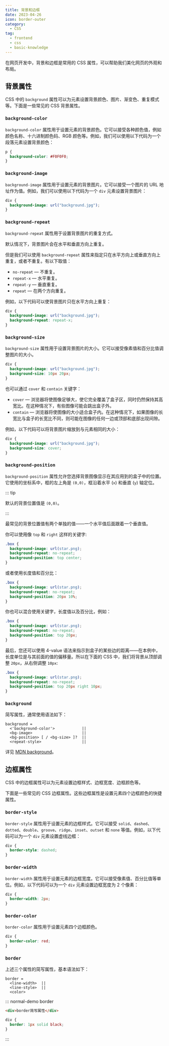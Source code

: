 ```yaml
---
title: 背景和边框
date: 2023-04-26
icon: border-outer
category:
  - CSS
tag:
  - frontend
  - css
  - basic-knowledge
---
```


在网页开发中，背景和边框是常用的 CSS 属性，可以帮助我们美化网页的外观和布局。

## 背景属性

CSS 中的 `background` 属性可以为元素设置背景颜色、图片、渐变色、重复模式等。下面是一些常见的 CSS 背景属性。

### `background-color`

`background-color` 属性用于设置元素的背景颜色。它可以接受各种颜色值，例如颜色名称、十六进制颜色码、RGB 颜色等。例如，我们可以使用以下代码为一个段落元素设置背景颜色：

```css
p {
  background-color: #F0F0F0;
}
```

### `background-image`

`background-image` 属性用于设置元素的背景图片。它可以接受一个图片的 URL 地址作为值。例如，我们可以使用以下代码为一个 `div` 元素设置背景图片：

```css
div {
  background-image: url("background.jpg");
}
```

### `background-repeat`

`background-repeat` 属性用于设置背景图片的重复方式。

默认情况下，背景图片会在水平和垂直方向上重复。

但是我们可以使用 `background-repeat` 属性来指定只在水平方向上或垂直方向上重复，或者不重复。有以下取值：

- `no-repeat` — 不重复。
- `repeat-x` — 水平重复。
- `repeat-y` — 垂直重复。
- `repeat` — 在两个方向重复。

例如，以下代码可以使背景图片只在水平方向上重复：

```css
div {
  background-image: url("background.jpg");
  background-repeat: repeat-x;
}
```

### `background-size`

`background-size` 属性用于设置背景图片的大小。它可以接受像素值和百分比值调整图片的大小。

```css
div {
  background-image: url("background.jpg");
  background-size: 10px 20px;
}
```

也可以通过 `cover` 和 `contain` 关键字：

- `cover` — 浏览器将使图像足够大，使它完全覆盖了盒子区，同时仍然保持其高宽比。在这种情况下，有些图像可能会跳出盒子外。
- `contain` — 浏览器将使图像的大小适合盒子内。在这种情况下，如果图像的长宽比与盒子的长宽比不同，则可能在图像的任何一边或顶部和底部出现间隙。

例如，以下代码可以将背景图片缩放到与元素相同的大小：

```css
div {
  background-image: url("background.jpg");
  background-size: cover;
}
```

### `background-position`

`background-position` 属性允许您选择背景图像显示在其应用到的盒子中的位置。它使用的坐标系中，框的左上角是 `(0,0)`，框沿着水平 (`x`) 和垂直 (`y`) 轴定位。

::: tip

默认的背景位置值是 `(0,0)`。

:::

最常见的背景位置值有两个单独的值——一个水平值后面跟着一个垂直值。

你可以使用像 `top` 和 `right` 这样的关键字:

```css
.box {
  background-image: url(star.png);
  background-repeat: no-repeat;
  background-position: top center;
}
```

或者使用长度值和百分比：

```css
.box {
  background-image: url(star.png);
  background-repeat: no-repeat;
  background-position: 20px 10%;
}
```

你也可以混合使用关键字，长度值以及百分比，例如：

```css
.box {
  background-image: url(star.png);
  background-repeat: no-repeat;
  background-position: top 20px;
}
```

最后，您还可以使用 4-value 语法来指示到盒子的某些边的距离——在本例中，长度单位是与其前面的值的偏移量。所以在下面的 CSS 中，我们将背景从顶部调整 `20px`，从右侧调整 `10px`:

```css
.box {
  background-image: url(star.png);
  background-repeat: no-repeat;
  background-position: top 20px right 10px;
}
```

### `background`

简写属性，通常使用语法如下：

```
background = 
  <'background-color'>            ||
  <bg-image>                      ||
  <bg-position> [ / <bg-size> ]?  ||
  <repeat-style>                  ||
```

详见 [MDN background](https://developer.mozilla.org/zh-CN/docs/Web/CSS/background)。

## 边框属性

CSS 中的边框属性可以为元素设置边框样式、边框宽度、边框颜色等。

下面是一些常见的 CSS 边框属性。这些边框属性是设置元素四个边框颜色的快捷属性。

### `border-style`

`border-style` 属性用于设置元素的边框样式。它可以接受 `solid`、`dashed`、`dotted`、`double`、`groove`、`ridge`、`inset`、`outset` 和 `none` 等值。例如，以下代码可以为一个 `div` 元素设置虚线边框：

```css
div {
  border-style: dashed;
}
```

### `border-width`

`border-width` 属性用于设置元素的边框宽度。它可以接受像素值、百分比值等单位。例如，以下代码可以为一个 `div` 元素设置边框宽度为 2 个像素：

```css
div {
  border-width: 2px;
}
```

### `border-color`

`border-color` 属性用于设置元素四个边框颜色。

```css
div {
  border-color: red;
}
```

### `border`

上述三个属性的简写属性，基本语法如下：

```
border = 
  <line-width>  ||
  <line-style>  ||
  <color>       
```

::: normal-demo border

```html
<div>border简写属性</div>
```

```css
div {
  border: 1px solid black;
}
```

:::